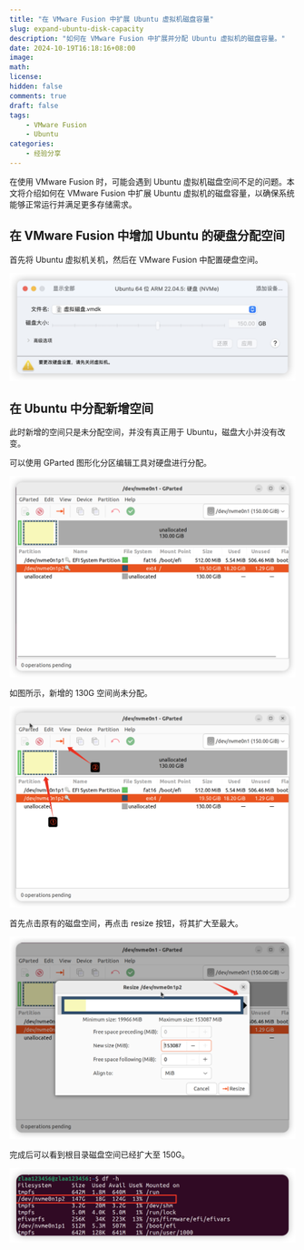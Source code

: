 ```yaml
---
title: "在 VMware Fusion 中扩展 Ubuntu 虚拟机磁盘容量"
slug: expand-ubuntu-disk-capacity
description: "如何在 VMware Fusion 中扩展并分配 Ubuntu 虚拟机的磁盘容量。"
date: 2024-10-19T16:18:16+08:00
image: 
math: 
license: 
hidden: false
comments: true
draft: false
tags: 
    - VMware Fusion
    - Ubuntu
categories:
    - 经验分享
---
```


在使用 VMware Fusion 时，可能会遇到 Ubuntu 虚拟机磁盘空间不足的问题。本文将介绍如何在 VMware Fusion 中扩展 Ubuntu 虚拟机的磁盘容量，以确保系统能够正常运行并满足更多存储需求。

## 在 VMware Fusion 中增加 Ubuntu 的硬盘分配空间

首先将 Ubuntu 虚拟机关机，然后在 VMware Fusion 中配置硬盘空间。

![硬盘配置](post/expand-ubuntu-disk-capacity/imgs/image.png)

## 在 Ubuntu 中分配新增空间

此时新增的空间只是未分配空间，并没有真正用于 Ubuntu，磁盘大小并没有改变。

可以使用 GParted 图形化分区编辑工具对硬盘进行分配。

![GParted 工具](post/expand-ubuntu-disk-capacity/imgs/image-1.png)

如图所示，新增的 130G 空间尚未分配。

![未分配空间](post/expand-ubuntu-disk-capacity/imgs/image-2.png)

首先点击原有的磁盘空间，再点击 resize 按钮，将其扩大至最大。

![调整磁盘大小](post/expand-ubuntu-disk-capacity/imgs/image-3.png)

完成后可以看到根目录磁盘空间已经扩大至 150G。

![扩展后的磁盘空间](post/expand-ubuntu-disk-capacity/imgs/image-4.png)
